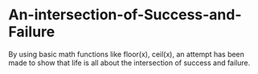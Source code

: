 # An-intersection-of-Success-and-Failure
By using basic math functions like floor(x), ceil(x), an attempt has been made to show that life is all about the intersection of success and failure.
